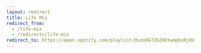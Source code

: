 ```yaml
---
layout: redirect
title: Life Mix
redirect_from:
  - /life-mix
  - /redirects/life-mix
redirect_to: https://open.spotify.com/playlist/0LmoO67JbZ06YwmpKxRj8V
---
```

